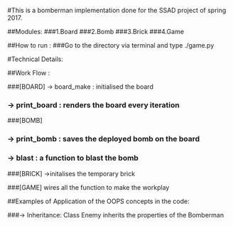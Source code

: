  #This is a bomberman implementation done for the SSAD project of spring 2017.

 ##Modules:
 ###1.Board 
 ###2.Bomb
 ###3.Brick 
 ###4.Game 

##How to run :
###Go to the directory via terminal and type ./game.py


#Technical Details:

##Work Flow :

###[BOARD] -> board_make : initialised the board
###        -> print_board : renders the board every iteration

###[BOMB]
###       -> print_bomb : saves the deployed bomb on the board
###       -> blast : a function to blast the bomb

###[BRICK] ->initalises the temporary brick

###[GAME] wires all the function to make the workplay


##Examples of Application of the OOPS concepts in the code:

###-> Inheritance: Class Enemy inherits the properties of the Bomberman

